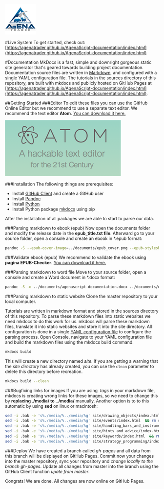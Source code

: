 ![AgenaTrader](./sources/images/logo_100.png)

#Live System
To get started, check out: [https://agenatrader.github.io/AgenaScript-documentation/index.html](https://agenatrader.github.io/AgenaScript-documentation/index.html)

#Documentation
MkDocs is a fast, simple and downright gorgeous static site generator that's geared towards building project documentation.
Documentation source files are written in [Markdown](https://guides.github.com/features/mastering-markdown/), and configured with a single YAML configuration file.
The tutorials in the sources directory of this repository, are built with mkdocs and publicly hosted on GitHub Pages at [https://agenatrader.github.io/AgenaScript-documentation/index.html](https://agenatrader.github.io/AgenaScript-documentation/index.html).

##Getting Started
###Editor
To edit these files you can use the GitHub Online Editor but we recommend to use a separate text editor.
We recommend the text editor **Atom**. [You can download it here.](https://atom.io)

![Atom](./sources/images/logo_atom.png)

###Installation
The following things are prerequisites:
* Install [GitHub Client](https://desktop.github.com) and create a GitHub user
* Install [Pandoc](http://pandoc.org/installing.html)
* Install [Python](https://www.python.org/downloads/)
* Install Python package [mkdocs](http://www.mkdocs.org) using pip

After the installation of all packages we are able to start to parse our data.

###Parsing markdown to ebook (epub)
Now open the documents folder and modify the release date in the **epub_title.txt file**.
Afterward go to your source folder, open a console and create an ebook in \*.epub format:
```bash
pandoc -S --epub-cover-image=../documents/epub_cover.png --epub-stylesheet=../documents/epub_styles.css -o ../documents/agenascript-documentation.epub ../documents/epub_title.txt index.md handling_bars_and_instruments.md events.md strategy_programming.md keywords.md drawing_objects.md hints_and_advice.md
```

###Validate ebook (epub)
We recommend to validate the ebook using **pagina EPUB-Checker**. [You can download it here.](http://www.pagina-online.de/produkte/epub-checker/#c773)

###Parsing markdown to word file
Move to your source folder, open a console and create a Word document in \*.docx format:
```bash
pandoc -S -o ../documents/agenascript-documentation.docx ../documents/epub_title.txt index.md handling_bars_and_instruments.md events.md strategy_programming.md keywords.md drawing_objects.md hints_and_advice.md
```

###Parsing markdown to static website
Clone the master repository to your local computer.

Tutorials are written in markdown format and stored in the sources directory of this repository.
To parse these markdown files into static websites we need mkdocs to do this work for us. mkdocs will parse these markdown files, translate it into static websites and store it into the site directory.
All configuration is done in a single [YAML configuration file](mkdocs.yml) to configure the parsing process.
Open Console, navigate to your YAML configuration file and build the markdown files using the mkdocs build command.
```bash
mkdocs build
```
This will create a new directory named *site*.
If you are getting a warning that the *site directory* has already created, you can use the `clean` parameter to delete this directory before recreation.
```bash
mkdocs build --clean
```

###Bugfixing links for images
If you are using *<img> tags* in your markdown file, mkdocs is creating wrong links for these images, so we need to change this by **replacing ./media/ to ../media/** manually.
Another option is to to this automatic by using **sed** on linux or macintosh:
```bash
sed -i .bak -e 's%./media/%../media/%g' site/drawing_objects/index.html  && rm site/drawing_objects/index.html.bak
sed -i .bak -e 's%./media/%../media/%g' site/events/index.html  && rm site/events/index.html.bak
sed -i .bak -e 's%./media/%../media/%g' site/handling_bars_and_instruments/index.html  && rm site/handling_bars_and_instruments/index.html.bak
sed -i .bak -e 's%./media/%../media/%g' site/hints_and_advice/index.html  && rm site/hints_and_advice/index.html.bak
sed -i .bak -e 's%./media/%../media/%g' site/keywords/index.html  && rm site/keywords/index.html.bak
sed -i .bak -e 's%./media/%../media/%g' site/strategy_programming/index.html  && rm site/strategy_programming/index.html.bak
```

###Deploy
We have created a branch called *gh-pages* and all data from this branch will be displayed on GitHub Pages.
Commit now your changes into the master repository, sync your repository and *change locally to the branch gh-pages*. Update all changes from master into the branch using the GitHub Client function *upate from master*.

Congrats! We are done. All changes are now online on GitHub Pages.
